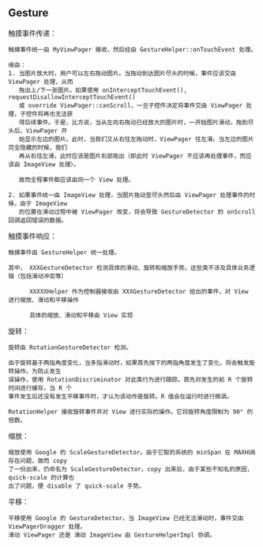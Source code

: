 ## Gesture

触摸事件传递：

    触摸事件统一由 MyViewPager 接收，然后经由 GestureHelper::onTouchEvent 处理。

    缘由：
    1. 当图片放大时，用户可以左右拖动图片。当拖动到达图片尽头的时候，事件应该交由 ViewPager 处理，从而
       拖出上/下一张图片。如果使用 onInterceptTouchEvent(), requestDisallowInterceptTouchEvent()
       或 override ViewPager::canScroll，一旦子控件决定将事件交由 ViewPager 处理，子控件将再也无法获
       得后续事件。于是，比方说，当从左向右拖动已经放大的图片时，一开始图片滑动，拖到尽头后，ViewPager 开
       始显示左边的图片。此时，当我们又从右往左拖动时，ViewPager 往左滑。当左边的图片完全隐藏的时候，我们
       再从右往左滑，此时应该是图片右部拖出（即此时 ViewPager 不应该再处理事件，而应该由 ImageView 处理）。

       故而全程事件都应该由同一个 View 处理。

    2. 如果事件统一由 ImageView 处理，当图片拖动至尽头然后由 ViewPager 处理事件的时候，由于 ImageView
       的位置在滑动过程中被 ViewPager 改变，将会导致 GestureDetector 的 onScroll 回调返回错误的数据。



触摸事件响应：

    触摸事件由 GestureHelper 统一处理。

    其中， XXXGestureDetector 检测具体的滑动、旋转和缩放手势。这些类不涉及具体业务逻辑（包括滑动冲突等）

          XXXXXHelper 作为控制器接收由 XXXGestureDetector 给出的事件，对 View 进行缩放、滑动和平移操作

          具体的缩放、滑动和平移由 View 实现


旋转：

    旋转由 RotationGestureDetector 检测。

    由于旋转基于两指角度变化，当多指滑动时，如果首先按下的两指角度发生了变化，将会触发旋转操作。为防止发生
    误操作，使用 RotationDiscriminator 对此类行为进行跟踪。首先对发生的前 R 个旋转时间进行缓存，当 R 个
    事件发生后还没有发生平移事件时，才认为该动作是旋转。R 值会在运行时进行微调。

    RotationHelper 接收旋转事件并对 View 进行实际的操作。它将旋转角度限制为 90° 的倍数。


缩放：

    缩放使用 Google 的 ScaleGestureDetector。由于它取的系统的 minSpan 在 MAXHUB 存在问题，故而 copy
    了一份出来，仍命名为 ScaleGestureDetector。copy 出来后，由于某些不知名的原因，quick-scale 的计算也
    出了问题，便 disable 了 quick-scale 手势。


平移：

    平移使用 Google 的 GestureDetector。当 ImageView 已经无法滑动时，事件交由 ViewPagerDragger 处理。
    滑动 ViewPager 还是 滑动 ImageView 由 GestureHelperImpl 协调。
